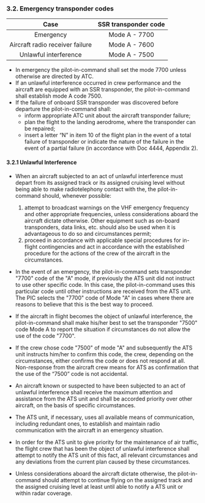### **3.2. Emergency transponder codes**

|              Case               | SSR transponder code |
| :-----------------------------: | :------------------: |
|            Emergency            |    Mode A - 7700     |
| Aircraft radio receiver failure |    Mode A - 7600     |
|      Unlawful interference      |    Mode A - 7500     |

- In emergency the pilot-in-command shall set the mode 7700 unless otherwise are directed by ATC.
- If an unlawful interference occurred in crew performance and the aircraft are equipped with an SSR transponder, the pilot-in-command shall establish mode A code 7500.
- If the failure of onboard SSR transponder was discovered before departure the pilot-in-command shall:
  - inform appropriate ATC unit about the aircraft transponder failure;
  - plan the flight to the landing aerodrome, where the transponder can be repaired;
  - insert a letter “N” in item 10 of the flight plan in the event of a total failure of transponder or indicate the nature of the failure in the event of a partial failure (in accordance with Doc 4444, Appendix 2).

#### 3.2.1 Unlawful Interference

- When an aircraft subjected to an act of unlawful interference must depart from its assigned track or its assigned cruising level without being able to make radiotelephony contact with the, the pilot-in-command should, whenever possible:
  1. attempt to broadcast warnings on the VHF emergency frequency and other appropriate frequencies, unless considerations aboard the aircraft dictate otherwise. Other equipment such as on-board transponders, data links, etc. should also be used when it is advantageous to do so and circumstances permit;
  2. proceed in accordance with applicable special procedures for in-flight contingencies and act in accordance with the established procedure for the actions of the crew of the aircraft in the circumstances.

- In the event of an emergency, the pilot-in-command sets transponder "7700" code of the "A" mode, if previously the ATS unit did not instruct to use other specific code. In this case, the pilot-in-command uses this particular code until other instructions are received from the ATS unit. The PIC selects the "7700" code of Mode "A" in cases where there are reasons to believe that this is the best way to proceed.
- If the aircraft in flight becomes the object of unlawful interference, the pilot-in-command shall make his/her best to set the transponder "7500" code Mode A to report the situation if circumstances do not allow the use of the code "7700".
- If the crew chose code "7500" of mode "A" and subsequently the ATS unit instructs him/her to confirm this code, the crew, depending on the circumstances, either confirms the code or does not respond at all. Non-response from the aircraft crew means for ATS as confirmation that the use of the “7500” code is not accidental.

- An aircraft known or suspected to have been subjected to an act of unlawful interference shall receive the maximum attention and assistance from the ATS unit and shall be accorded priority over other aircraft, on the basis of specific circumstances.
- The ATS unit, if necessary, uses all available means of communication, including redundant ones, to establish and maintain radio communication with the aircraft in an emergency situation.
- In order for the ATS unit to give priority for the maintenance of air traffic, the flight crew that has been the object of unlawful interference shall attempt to notify the ATS unit of this fact, all relevant circumstances and any deviations from the current plan caused by these circumstances.
- Unless considerations aboard the aircraft dictate otherwise, the pilot-in-command should attempt to continue flying on the assigned track and the assigned cruising level at least until able to notify a ATS unit or within radar coverage.